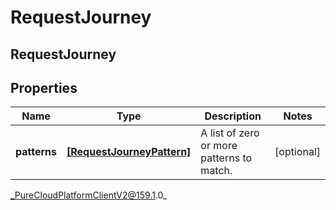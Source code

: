 # RequestJourney

## RequestJourney

## Properties

|Name | Type | Description | Notes|
|------------ | ------------- | ------------- | -------------|
| **patterns** | [**[RequestJourneyPattern]**](RequestJourneyPattern) | A list of zero or more patterns to match. | [optional] |



_PureCloudPlatformClientV2@159.1.0_
